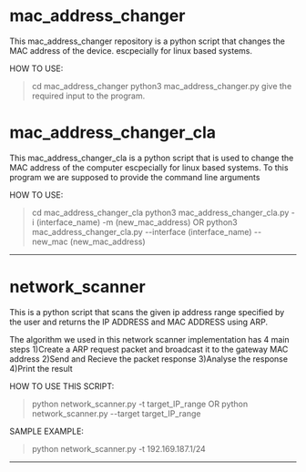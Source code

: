 # mac_address_changer
This mac_address_changer repository is a python script that changes the MAC address of the device. escpecially for linux based systems.

HOW TO USE:
>cd mac_address_changer
>python3 mac_address_changer.py
>give the required input to the program.
  
# mac_address_changer_cla
This mac_address_changer_cla is a python script that is used to change the MAC address of the computer escpecially for linux based systems.
To this program we are supposed to provide the command line arguments

HOW TO USE:
>cd mac_address_changer_cla
>python3 mac_address_changer_cla.py -i (interface_name) -m (new_mac_address)
                    OR
>python3 mac_address_changer_cla.py --interface (interface_name) --new_mac (new_mac_address)

______________________________________________________________________________________________

# network_scanner
This is a python script that scans the given ip address range specified by the user and returns the IP ADDRESS and MAC ADDRESS using ARP.

The algorithm we used in this network scanner implementation has 4 main steps
1)Create a ARP request packet and broadcast it to the gateway MAC address
2)Send and Recieve the packet response
3)Analyse the response
4)Print the result

HOW TO USE THIS SCRIPT:
>python network_scanner.py -t target_IP_range
              OR
>python network_scanner.py --target target_IP_range

SAMPLE EXAMPLE:
>python network_scanner.py -t 192.169.187.1/24

________________________________________________________________________________________
  
